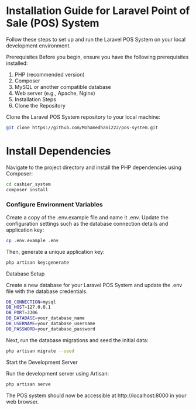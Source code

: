 # Installation Guide for Laravel Point of Sale (POS) System

Follow these steps to set up and run the Laravel POS System on your local development environment.

Prerequisites
Before you begin, ensure you have the following prerequisites installed:

1. PHP (recommended version)
2. Composer
3. MySQL or another compatible database
4. Web server (e.g., Apache, Nginx)
5. Installation Steps
6. Clone the Repository

Clone the Laravel POS System repository to your local machine:

```sh
git clone https://github.com/Mohamedhani222/pos-system.git
```

# Install Dependencies

Navigate to the project directory and install the PHP dependencies using Composer:

```sh
cd cashier_system
composer install
```
### Configure Environment Variables

Create a copy of the .env.example file and name it .env. Update the configuration settings such as the database connection details and application key:

```sh
cp .env.example .env
```

Then, generate a unique application key:

```sh
php artisan key:generate
```

Database Setup

Create a new database for your Laravel POS System and update the .env file with the database credentials.

```sh
DB_CONNECTION=mysql
DB_HOST=127.0.0.1
DB_PORT=3306
DB_DATABASE=your_database_name
DB_USERNAME=your_database_username
DB_PASSWORD=your_database_password
```

Next, run the database migrations and seed the initial data:

```sh
php artisan migrate --seed
```

Start the Development Server

Run the development server using Artisan:

```sh
php artisan serve
```
The POS system should now be accessible at http://localhost:8000 in your web browser.





